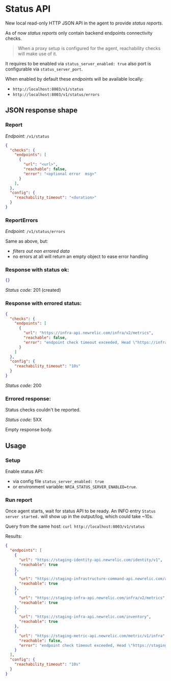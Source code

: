 # Status API

New local read-only HTTP JSON API in the agent to provide *status reports*.

As of now *status reports* only contain backend endpoints connectivity checks.

> When a proxy setup is configured for the agent, reachability checks will make use of it.

It requires to be enabled via `status_server_enabled: true` also port is configurable via `status_server_port`.

When enabled by default these *endpoints* will be available locally:
- `http://localhost:8003/v1/status`
- `http://localhost:8003/v1/status/errors`

## JSON response shape

### Report

*Endpoint:* `/v1/status`

```json
{
  "checks": {
    "endpoints": [
      {
        "url": "<url>",
        "reachable": false,
        "error": "<optional error  msg>"
      }
    ],
  },
  "config": {
    "reachability_timeout": "<duration>"
  }
}
```

### ReportErrors

*Endpoint:* `/v1/status/errors`

Same as above, but:
- *filters out non errored data*
- no errors at all will return an empty object to ease error handling

### Response with status ok:

```json
{}
```

*Status code:* 201  (created)

### Response with errored status:

```json
{
  "checks": {
    "endpoints": [
      {
        "url": "https://infra-api.newrelic.com/infra/v2/metrics",
        "reachable": false,
        "error": "endpoint check timeout exceeded, Head \"https://infra-api.newrelic.com/infra/v2/metrics\": context deadline exceeded (Client.Timeout exceeded while awaiting headers)"
      }
    ]
  },
  "config": {
    "reachability_timeout": "10s"
  }
}
```

*Status code:* 200

### Errored response:

Status checks couldn't be reported.

*Status code:* 5XX

Empty response body.


## Usage

### Setup

Enable status API:
- via config file `status_server_enabled: true`
- or environment variable: `NRIA_STATUS_SERVER_ENABLED=true`.

### Run report

Once agent starts, wait for status API to be ready.  An INFO entry `Status server started.` will show up in the output/log, which could take ~10s.

Query from the same host: `curl http://localhost:8003/v1/status`

Results: 

```json
{
  "endpoints": [
    {
      "url": "https://staging-identity-api.newrelic.com/identity/v1",
      "reachable": true
    },
    {
      "url": "https://staging-infrastructure-command-api.newrelic.com/agent_commands/v1/commands",
      "reachable": true
    },
    {
      "url": "https://staging-infra-api.newrelic.com/infra/v2/metrics",
      "reachable": true
    },
    {
      "url": "https://staging-infra-api.newrelic.com/inventory",
      "reachable": true
    },
    {
      "url": "https://staging-metric-api.newrelic.com/metric/v1/infra",
      "reachable": false,
      "error": "endpoint check timeout exceeded, Head \"https://staging-metric-api.newrelic.com/metric/v1/infra\": context deadline exceeded (Client.Timeout exceeded while awaiting headers)"
    }
  ],
  "config": {
    "reachability_timeout": "10s"
  }
}
```

